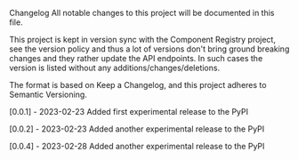 Changelog
All notable changes to this project will be documented in this file.

This project is kept in version sync with the Component Registry project, see the version policy and thus a lot of versions don't bring ground breaking changes and they rather update the API endpoints. In such cases the version is listed without any additions/changes/deletions.

The format is based on Keep a Changelog, and this project adheres to Semantic Versioning.

[0.0.1] - 2023-02-23
Added
first experimental release to the PyPI

[0.0.2] - 2023-02-23
Added
another experimental release to the PyPI

[0.0.4] - 2023-02-28
Added
another experimental release to the PyPI

